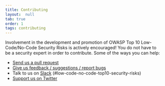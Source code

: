 ```yaml
---
title: Contributing
layout:  null
tab: true
order: 1
tags: contributing
---
```


Involvement in the development and promotion of OWASP Top 10 Low-Code/No-Code Security Risks is actively encouraged!
You do not have to be a security expert in order to contribute. 
Some of the ways you can help:

- [Send us a pull request](https://github.com/OWASP/www-project-top-10-low-code-no-code-security-risks/pulls)
- [Give us feedback / suggestions / report bugs](https://github.com/OWASP/www-project-top-10-low-code-no-code-security-risks/issues)
- Talk to us on [Slack](https://owasp.slack.com/archives/C02C6RU6G10) (#low-code-no-code-top10-security-risks)
- [Support us on Twitter](https://twitter.com/OWASPNoCode)